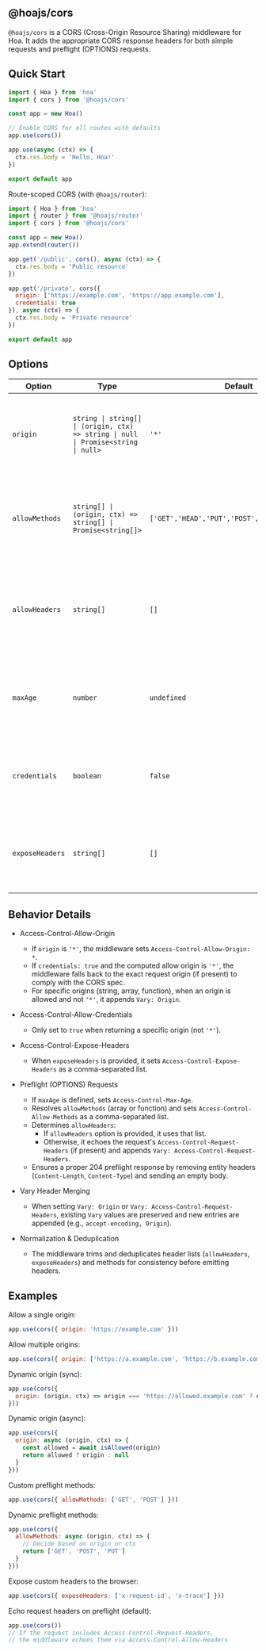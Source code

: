 ## @hoajs/cors

`@hoajs/cors` is a CORS (Cross-Origin Resource Sharing) middleware for Hoa. It adds the appropriate CORS response headers for both simple requests and preflight (OPTIONS) requests.

## Quick Start

```js
import { Hoa } from 'hoa'
import { cors } from '@hoajs/cors'

const app = new Hoa()

// Enable CORS for all routes with defaults
app.use(cors())

app.use(async (ctx) => {
  ctx.res.body = 'Hello, Hoa!'
})

export default app
```

Route-scoped CORS (with `@hoajs/router`):

```js
import { Hoa } from 'hoa'
import { router } from '@hoajs/router'
import { cors } from '@hoajs/cors'

const app = new Hoa()
app.extend(router())

app.get('/public', cors(), async (ctx) => {
  ctx.res.body = 'Public resource'
})

app.get('/private', cors({
  origin: ['https://example.com', 'https://app.example.com'],
  credentials: true
}), async (ctx) => {
  ctx.res.body = 'Private resource'
})

export default app
```

## Options

| Option | Type | Default | Description |
| --- | --- | --- | --- |
| `origin` | `string \| string[] \| (origin, ctx) => string \| null \| Promise<string \| null>` | `'*'` | Allowed origin(s). Function can return the allowed origin or `null` to disallow. |
| `allowMethods` | `string[] \| (origin, ctx) => string[] \| Promise<string[]>` | `['GET','HEAD','PUT','POST','DELETE','PATCH']` | Methods allowed for preflight requests (sent via `Access-Control-Allow-Methods`). |
| `allowHeaders` | `string[]` | `[]` | Headers allowed in preflight. If empty, it echoes the request's `Access-Control-Request-Headers`. |
| `maxAge` | `number` | `undefined` | Seconds the preflight response can be cached (`Access-Control-Max-Age`). |
| `credentials` | `boolean` | `false` | Whether to allow credentials (`Access-Control-Allow-Credentials: true`). |
| `exposeHeaders` | `string[]` | `[]` | Response headers exposed to the browser (`Access-Control-Expose-Headers`). |

## Behavior Details

- Access-Control-Allow-Origin
  - If `origin` is `'*'`, the middleware sets `Access-Control-Allow-Origin: *`.
  - If `credentials: true` and the computed allow origin is `'*'`, the middleware falls back to the exact request origin (if present) to comply with the CORS spec.
  - For specific origins (string, array, function), when an origin is allowed and not `'*'`, it appends `Vary: Origin`.

- Access-Control-Allow-Credentials
  - Only set to `true` when returning a specific origin (not `'*'`).

- Access-Control-Expose-Headers
  - When `exposeHeaders` is provided, it sets `Access-Control-Expose-Headers` as a comma-separated list.

- Preflight (OPTIONS) Requests
  - If `maxAge` is defined, sets `Access-Control-Max-Age`.
  - Resolves `allowMethods` (array or function) and sets `Access-Control-Allow-Methods` as a comma-separated list.
  - Determines `allowHeaders`:
    - If `allowHeaders` option is provided, it uses that list.
    - Otherwise, it echoes the request's `Access-Control-Request-Headers` (if present) and appends `Vary: Access-Control-Request-Headers`.
  - Ensures a proper 204 preflight response by removing entity headers (`Content-Length`, `Content-Type`) and sending an empty body.

- Vary Header Merging
  - When setting `Vary: Origin` or `Vary: Access-Control-Request-Headers`, existing `Vary` values are preserved and new entries are appended (e.g., `accept-encoding, Origin`).

- Normalization & Deduplication
  - The middleware trims and deduplicates header lists (`allowHeaders`, `exposeHeaders`) and methods for consistency before emitting headers.

## Examples

Allow a single origin:

```js
app.use(cors({ origin: 'https://example.com' }))
```

Allow multiple origins:

```js
app.use(cors({ origin: ['https://a.example.com', 'https://b.example.com'] }))
```

Dynamic origin (sync):

```js
app.use(cors({
  origin: (origin, ctx) => origin === 'https://allowed.example.com' ? origin : null
}))
```

Dynamic origin (async):

```js
app.use(cors({
  origin: async (origin, ctx) => {
    const allowed = await isAllowed(origin)
    return allowed ? origin : null
  }
}))
```

Custom preflight methods:

```js
app.use(cors({ allowMethods: ['GET', 'POST'] }))
```

Dynamic preflight methods:

```js
app.use(cors({
  allowMethods: async (origin, ctx) => {
    // Decide based on origin or ctx
    return ['GET', 'POST', 'PUT']
  }
}))
```

Expose custom headers to the browser:

```js
app.use(cors({ exposeHeaders: ['x-request-id', 'x-trace'] }))
```

Echo request headers on preflight (default):

```js
app.use(cors())
// If the request includes Access-Control-Request-Headers,
// the middleware echoes them via Access-Control-Allow-Headers
```

